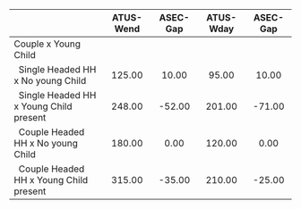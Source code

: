 
|                      |    ATUS-Wend |     ASEC-Gap |    ATUS-Wday |     ASEC-Gap |
| -------------------- | :----------: | :----------: | :----------: | :----------: |
| Couple x Young Child |              |              |              |              |
| &nbsp;&nbsp;Single Headed HH x No young Child |       125.00 |        10.00 |        95.00 |        10.00 |
| &nbsp;&nbsp;Single Headed HH x Young Child present |       248.00 |       -52.00 |       201.00 |       -71.00 |
| &nbsp;&nbsp;Couple Headed HH x No young Child |       180.00 |         0.00 |       120.00 |         0.00 |
| &nbsp;&nbsp;Couple Headed HH x Young Child present |       315.00 |       -35.00 |       210.00 |       -25.00 |

